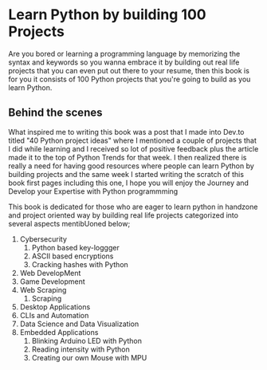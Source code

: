 # Learn Python by building 100 Projects
Are you bored or learning a programming language by memorizing the syntax and keywords so you wanna embrace it by building out real life projects that you can even put out there to your resume, then this book is for you it consists of 100 Python projects that you're going to build as you learn Python.

## Behind the scenes 
What inspired me to writing this book was a post that I made into Dev.to titled "40 Python project ideas" where I mentioned a couple of projects that I did while learning and I received so lot of positive feedback plus the article made it to the top of Python Trends for that week. I then realized there is really a need for having good resources where people can learn Python by building projects and the same week I started writing the scratch of this book first pages including this one, I hope you will enjoy the Journey and Develop your Expertise with Python programmming 

This book is dedicated for those who are eager to  learn python in handzone and  project oriented way by building real life projects categorized into several aspects mentibUoned below;

1. Cybersecurity
	1.  Python based key-loggger 
	2. ASCII based encryptions 
	3. Cracking hashes with Python 
2. Web DevelopMent 
3. Game Development 
4. Web Scraping 
	1. Scraping 
5. Desktop Applications 
6. CLIs and Automation 
7. Data Science and Data Visualization 
8. Embedded Applications 
	1. Blinking Arduino LED with Python 
	2. Reading intensity with Python 
	3. Creating our own Mouse with MPU
 
<!--stackedit_data:
eyJoaXN0b3J5IjpbLTE0ODIyNTc1MzcsLTI3NDY5NDY2Nl19
-->